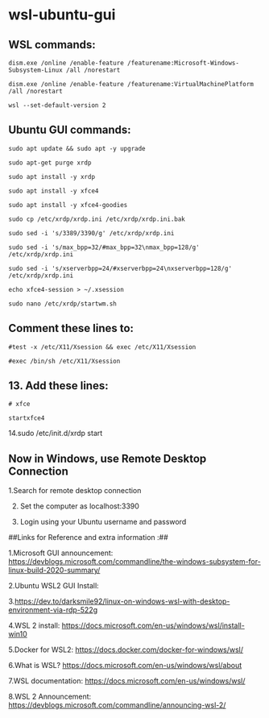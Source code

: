 # wsl-ubuntu-gui

## WSL commands: ##

```
dism.exe /online /enable-feature /featurename:Microsoft-Windows-Subsystem-Linux /all /norestart

dism.exe /online /enable-feature /featurename:VirtualMachinePlatform /all /norestart

wsl --set-default-version 2
```
## Ubuntu GUI commands: ##
```
sudo apt update && sudo apt -y upgrade

sudo apt-get purge xrdp

sudo apt install -y xrdp

sudo apt install -y xfce4

sudo apt install -y xfce4-goodies

sudo cp /etc/xrdp/xrdp.ini /etc/xrdp/xrdp.ini.bak

sudo sed -i 's/3389/3390/g' /etc/xrdp/xrdp.ini

sudo sed -i 's/max_bpp=32/#max_bpp=32\nmax_bpp=128/g' /etc/xrdp/xrdp.ini

sudo sed -i 's/xserverbpp=24/#xserverbpp=24\nxserverbpp=128/g' /etc/xrdp/xrdp.ini

echo xfce4-session > ~/.xsession

sudo nano /etc/xrdp/startwm.sh
```
##  Comment these lines to: ##
```
#test -x /etc/X11/Xsession && exec /etc/X11/Xsession

#exec /bin/sh /etc/X11/Xsession
```
## 13. Add these lines: ##


```
# xfce

startxfce4
```

14.sudo /etc/init.d/xrdp start

## Now in Windows, use Remote Desktop Connection ##

1.Search for remote desktop connection

2. Set the computer as localhost:3390

3. Login using your Ubuntu username and password


##Links for Reference and extra information :##

1.Microsoft GUI announcement: https://devblogs.microsoft.com/commandline/the-windows-subsystem-for-linux-build-2020-summary/

2.Ubuntu WSL2 GUI Install:

3.https://dev.to/darksmile92/linux-on-windows-wsl-with-desktop-environment-via-rdp-522g

4.WSL 2 install: https://docs.microsoft.com/en-us/windows/wsl/install-win10

5.Docker for WSL2: https://docs.docker.com/docker-for-windows/wsl/

6.What is WSL? https://docs.microsoft.com/en-us/windows/wsl/about

7.WSL documentation: https://docs.microsoft.com/en-us/windows/wsl/

8.WSL 2 Announcement: https://devblogs.microsoft.com/commandline/announcing-wsl-2/

